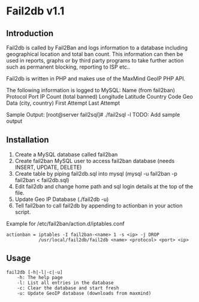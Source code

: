 
# Fail2db v1.1
## Introduction
Fail2db is called by Fail2Ban and logs information to a database including geographical location and total ban count.
This information can then be used in reports, graphs or by third party programs to take further action such as permanent blocking, reporting to ISP etc..

Fail2db is written in PHP and makes use of the MaxMind GeoIP PHP API.

The following information is logged to MySQL:
Name (from fail2ban)
Protocol
Port
IP
Count (total banned)
Longitude
Latitude
Country Code
Geo Data (city, country)
First Attempt
Last Attempt

Sample Output:
[root@server fail2sql]# ./fail2sql -l
TODO: Add sample output

## Installation

1. Create a MySQL database called fail2ban
2. Create fail2ban MySQL user to access fail2ban database (needs INSERT, UPDATE, DELETE)
3. Create table by piping fail2db.sql into mysql (mysql -u fail2ban -p fail2ban < fail2db.sql)
4. Edit fail2db and change home path and sql login details at the top of the file.
5. Update Geo IP Database (./fail2db -u)
6. Tell fail2ban to call fail2db by appending to actionban in your action script.

Example for /etc/fail2ban/action.d/iptables.conf

```
actionban = iptables -I fail2ban-<name> 1 -s <ip> -j DROP
            /usr/local/fail2db/fail2db <name> <protocol> <port> <ip>
```

## Usage

```
fail2db [-h|-l|-c|-u]
	-h: The help page
	-l: List all entries in the database
	-c: Clear the database and start fresh
	-u: Update GeoIP database (downloads from maxmind)
```
